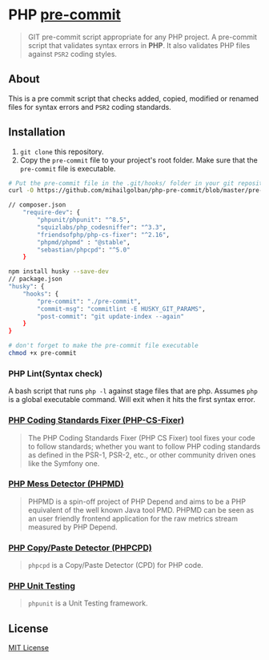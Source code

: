 # PHP [pre-commit](https://git-scm.com/book/en/v2/Customizing-Git-Git-Hooks)

> GIT pre-commit script appropriate for any PHP project.
> A pre-commit script that validates syntax errors in **PHP**. It also validates PHP files against `PSR2` coding styles.

## About

This is a pre commit script that checks added, copied, modified or renamed files for syntax errors and `PSR2` coding standards.

## Installation

1. `git clone` this repository.
2. Copy the `pre-commit` file to your project's root folder. Make sure that the `pre-commit` file is executable.

```bash
# Put the pre-commit file in the .git/hooks/ folder in your git repository.
curl -O https://github.com/mihailgolban/php-pre-commit/blob/master/pre-commit

// composer.json
    "require-dev": {
        "phpunit/phpunit": "^8.5",
        "squizlabs/php_codesniffer": "^3.3",
        "friendsofphp/php-cs-fixer": "^2.16",
        "phpmd/phpmd" : "@stable",
        "sebastian/phpcpd": "^5.0"
    }

npm install husky --save-dev
// package.json
"husky": {
	"hooks": {
		"pre-commit": "./pre-commit",
		"commit-msg": "commitlint -E HUSKY_GIT_PARAMS",
		"post-commit": "git update-index --again"
	}
}

# don't forget to make the pre-commit file executable
chmod +x pre-commit
```

### PHP Lint(Syntax check)

A bash script that runs `php -l` against stage files that are php. Assumes `php` is a global executable command. Will exit when it hits the first syntax error.


### [PHP Coding Standards Fixer (PHP-CS-Fixer)](https://github.com/FriendsOfPHP/PHP-CS-Fixer#installation)

> The PHP Coding Standards Fixer (PHP CS Fixer) tool fixes your code to follow standards; whether you want to follow PHP coding standards as defined in the PSR-1, PSR-2, etc., or other community driven ones like the Symfony one.

### [PHP Mess Detector (PHPMD)](https://phpmd.org/download/index.html)

> PHPMD is a spin-off project of PHP Depend and aims to be a PHP equivalent of the well known Java tool PMD. PHPMD can be seen as an user friendly frontend application for the raw metrics stream measured by PHP Depend.

### [PHP Copy/Paste Detector (PHPCPD)](https://github.com/sebastianbergmann/phpcpd)

> `phpcpd` is a Copy/Paste Detector (CPD) for PHP code.

### [PHP Unit Testing](https://github.com/sebastianbergmann/phpunit/)

> `phpunit` is a Unit Testing framework.

## License

[MIT License](https://github.com/AllysonSilva/php-pre-commit/blob/master/LICENSE)
